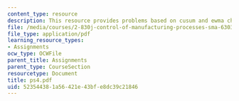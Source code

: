 ```yaml
---
content_type: resource
description: This resource provides problems based on cusum and ewma charts and others.
file: /media/courses/2-830j-control-of-manufacturing-processes-sma-6303-spring-2008/523544381a56421e43bfe8dc39c21846_ps4.pdf
file_type: application/pdf
learning_resource_types:
- Assignments
ocw_type: OCWFile
parent_title: Assignments
parent_type: CourseSection
resourcetype: Document
title: ps4.pdf
uid: 52354438-1a56-421e-43bf-e8dc39c21846
---
```

